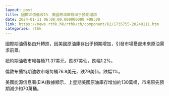 ```yaml
---
layout: post
title: 國際油價低收1%　美國原油庫存出乎預期增加
date: 2024-01-11 06:08:09.000000000 +08:00
link: https://news.rthk.hk/rthk/ch/component/k2/1735755-20240111.htm
categories: rthk
---
```


國際期油價格由升轉跌，因美國原油庫存出乎預期增加，引發市場憂慮未來原油需求前景。

紐約期油收市報每桶71.37美元，跌87美仙，跌幅1.2%。

倫敦布蘭特期油收市報每桶76.8美元，跌79美仙，跌幅1%。

美國能源信息署(EIA)數據顯示，上星期美國原油庫存增加約130萬桶，市場原先預期減少約70萬桶。
